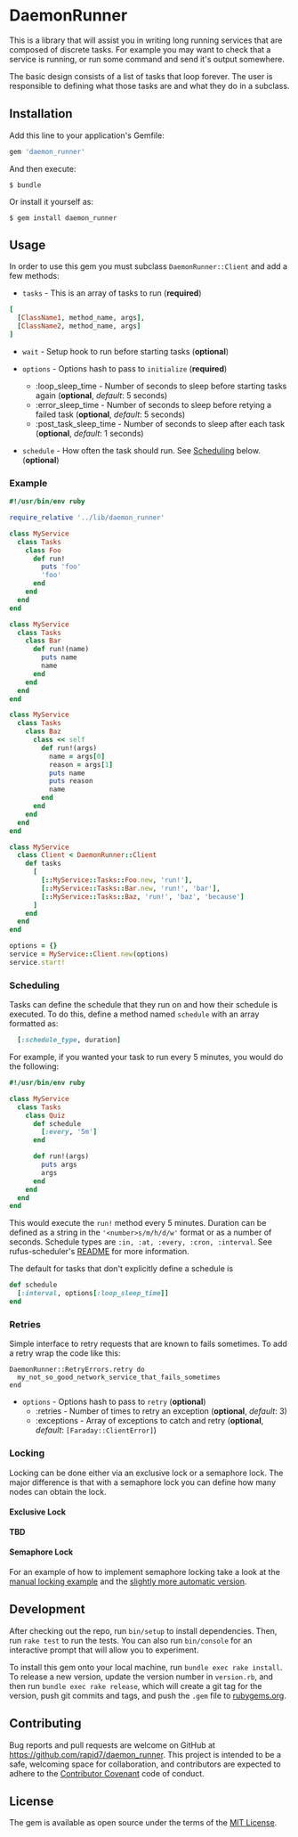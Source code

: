 # DaemonRunner

This is a library that will assist you in writing long running services that are composed of discrete tasks.  For example you may want to check that a service is running, or run some command and send it's output somewhere.

The basic design consists of a list of tasks that loop forever.  The user is responsible to defining what those tasks are and what they do in a subclass.

## Installation

Add this line to your application's Gemfile:

```ruby
gem 'daemon_runner'
```

And then execute:

    $ bundle

Or install it yourself as:

    $ gem install daemon_runner

## Usage

In order to use this gem you must subclass `DaemonRunner::Client` and add a few methods:

* `tasks` - This is an array of tasks to run (**required**)

```ruby
[
  [ClassName1, method_name, args],
  [ClassName2, method_name, args]
]
  ```

* `wait` - Setup hook to run before starting tasks (**optional**)

* `options` - Options hash to pass to `initialize` (**required**)
    * :loop_sleep_time - Number of seconds to sleep before starting tasks again (**optional**, _default_: 5 seconds)
    * :error_sleep_time - Number of seconds to sleep before retying a failed task (**optional**, _default_: 5 seconds)
    * :post_task_sleep_time - Number of seconds to sleep after each task (**optional**, _default_: 1 seconds)

* `schedule` - How often the task should run. See [Scheduling](#scheduling) below. (**optional**)

### Example

```ruby
#!/usr/bin/env ruby

require_relative '../lib/daemon_runner'

class MyService
  class Tasks
    class Foo
      def run!
        puts 'foo'
        'foo'
      end
    end
  end
end

class MyService
  class Tasks
    class Bar
      def run!(name)
        puts name
        name
      end
    end
  end
end

class MyService
  class Tasks
    class Baz
      class << self
        def run!(args)
          name = args[0]
          reason = args[1]
          puts name
          puts reason
          name
        end
      end
    end
  end
end

class MyService
  class Client < DaemonRunner::Client
    def tasks
      [
        [::MyService::Tasks::Foo.new, 'run!'],
        [::MyService::Tasks::Bar.new, 'run!', 'bar'],
        [::MyService::Tasks::Baz, 'run!', 'baz', 'because']
      ]
    end
  end
end

options = {}
service = MyService::Client.new(options)
service.start!
```

### Scheduling
Tasks can define the schedule that they run on and how their schedule is executed.
To do this, define a method named `schedule` with an array formatted as:

```ruby
  [:schedule_type, duration]
```

For example, if you wanted your task to run every 5 minutes, you would do the
following:

```ruby
#!/usr/bin/env ruby

class MyService
  class Tasks
    class Quiz
      def schedule
        [:every, '5m']
      end

      def run!(args)
        puts args
        args
      end
    end
  end
end
```

This would execute the `run!` method every 5 minutes. Duration can be defined as a
string in the `'<number>s/m/h/d/w'` format or as a number of seconds. Schedule types
are `:in, :at, :every, :cron, :interval`. See rufus-scheduler's
[README](https://github.com/jmettraux/rufus-scheduler#in-at-every-interval-cron)
for more information.

The default for tasks that don't explicitly define a schedule is

```ruby
def schedule
  [:interval, options[:loop_sleep_time]]
end
```

### Retries
Simple interface to retry requests that are known to fails sometimes.  To add a retry wrap the code like this:

```
DaemonRunner::RetryErrors.retry do
  my_not_so_good_network_service_that_fails_sometimes
end
```

* `options` - Options hash to pass to `retry` (**optional**)
    * :retries - Number of times to retry an exception (**optional**, _default_: 3)
    * :exceptions - Array of exceptions to catch and retry (**optional**, _default_: `[Faraday::ClientError]`)

### Locking
Locking can be done either via an exclusive lock or a semaphore lock.  The major difference is that with a semaphore lock you can define how many nodes can obtain the lock.

#### Exclusive Lock
**TBD**

#### Semaphore Lock
For an example of how to implement semaphore locking take a look at the [manual locking example](/examples/example_semaphore.rb) and the [slightly more automatic version](/examples/example_semaphore_release.rb).


## Development

After checking out the repo, run `bin/setup` to install dependencies. Then, run `rake test` to run the tests. You can also run `bin/console` for an interactive prompt that will allow you to experiment.

To install this gem onto your local machine, run `bundle exec rake install`. To release a new version, update the version number in `version.rb`, and then run `bundle exec rake release`, which will create a git tag for the version, push git commits and tags, and push the `.gem` file to [rubygems.org](https://rubygems.org).

## Contributing

Bug reports and pull requests are welcome on GitHub at https://github.com/rapid7/daemon_runner. This project is intended to be a safe, welcoming space for collaboration, and contributors are expected to adhere to the [Contributor Covenant](http://contributor-covenant.org) code of conduct.


## License

The gem is available as open source under the terms of the [MIT License](http://opensource.org/licenses/MIT).
